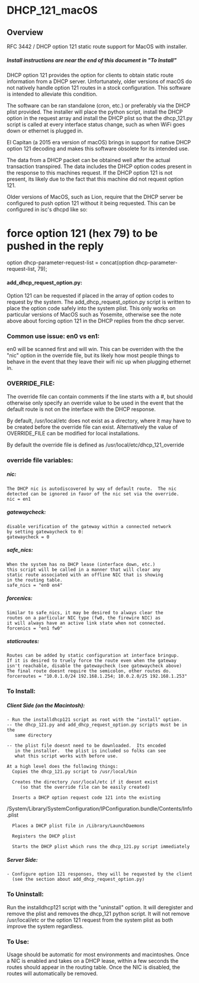 # DHCP_121_macOS

## Overview
RFC 3442 / DHCP option 121 static route support for MacOS with installer.

##### Install instructions are near the end of this document in "To Install"

DHCP option 121 provides the option for clients to obtain static
route information from a DHCP server.  Unfortunately, older
versions of macOS do not natively handle option 121 routes in a stock
configuration.  This software is intended to alleviate this condition.

The software can be ran standalone (cron, etc.) or preferably via the
DHCP plist provided.  The installer will place the python script,
install the DHCP option in the request array and install the DHCP plist
so that the dhcp_121.py script is called at every interface status change,
such as when WiFi goes down or ethernet is plugged in.

El Capitan (a 2015 era version of macOS) brings in support for native
DHCP option 121 decoding and makes this software obsolete for its
intended use.

The data from a DHCP packet can be obtained well after the actual
transaction transpired.  The data includes the DHCP option codes present
in the response to this machines request.  If the DHCP option 121 is not
present, its likely due to the fact that this machine did not request
option 121.

Older versions of MacOS, such as Lion, require that the DHCP server be configured
to push option 121 without it being requested.  This can be configured in isc's
dhcpd like so:

# force option 121 (hex 79) to be pushed in the reply
option dhcp-parameter-request-list = concat(option dhcp-parameter-request-list, 79);

#### add_dhcp_request_option.py:
Option 121 can be requested if placed in the array of option codes
to request by the system.  The add_dhcp_request_option.py script is
written to place the option code safely into the system plist.  This
only works on particular versions of MacOS such as Yosemite, otherwise
see the note above about forcing option 121 in the DHCP replies from the 
dhcp server.

### Common use issue: en0 vs en1:
   en0 will be scanned first and will win.  This can be overriden with the
   the "nic" option in the override file, but its likely how most people
   things to behave in the event that they leave their wifi nic up when
   plugging ethernet in.

### OVERRIDE_FILE:
The override file can contain comments if the line starts with a #, but
should otherwise only specify an override value to be used in the event
that the default route is not on the interface with the DHCP response.

By default, /usr/local/etc does not exist as a directory, where it may
have to be created before the override file can exist.  Alternatively the
value of OVERRIDE_FILE can be modified for local installations.

By default the override file is defined as /usr/local/etc/dhcp_121_override

### override file variables:

##### nic:
    The DHCP nic is autodiscovered by way of default route.  The nic
    detected can be ignored in favor of the nic set via the override.
    nic = en1

##### gatewaycheck:
    disable verification of the gateway within a connected network
    by setting gatewaycheck to 0:
    gatewaycheck = 0

##### safe_nics:
    When the system has no DHCP lease (interface down, etc.)
    this script will be called in a manner that will clear any
    static route associated with an offline NIC that is showing
    in the routing table.
    safe_nics = "en0 en4"

##### forcenics:
    Similar to safe_nics, it may be desired to always clear the
    routes on a particular NIC type (fw0, the firewire NIC) as
    it will always have an active link state when not connected.
    forcenics = "en1 fw0"

##### staticroutes:
    Routes can be added by static configuration at interface bringup.
    If it is desired to truely force the route even when the gateway
    isn't reachable, disable the gatewaycheck (see gatewaycheck above)
    The final route doesnt require the semicolon, other routes do.
    forceroutes = "10.0.1.0/24 192.168.1.254; 10.0.2.0/25 192.168.1.253"


### To Install:
##### Client Side (on the Macintosh):
    - Run the installdhcp121 script as root with the "install" option.  
    -- the dhcp_121.py and add_dhcp_request_option.py scripts must be in the
       same directory

    -- the plist file doesnt need to be downloaded.  Its encoded
       in the installer.  the plist is included so folks can see
       what this script works with before use.

    At a high level does the following things:
      Copies the dhcp_121.py script to /usr/local/bin

      Creates the directory /usr/local/etc if it doesnt exist
         (so that the override file can be easily created)

      Inserts a DHCP option request code 121 into the existing
/System/Library/SystemConfiguration/IPConfiguration.bundle/Contents/Info.plist

      Places a DHCP plist file in /Library/LaunchDaemons

      Registers the DHCP plist

      Starts the DHCP plist which runs the dhcp_121.py script immediately

##### Server Side:
    - Configure option 121 responses, they will be requested by the client
      (see the section about add_dhcp_request_option.py)

### To Uninstall:
   Run the installdhcp121 script with the "uninstall" option.  It will
   deregister and remove the plist and removes the dhcp_121 python script.
   It will not remove /usr/local/etc or the option 121 request from the system
   plist as both improve the system regardless.

### To Use:
   Usage should be automatic for most environments and macintoshes.
   Once a NIC is enabled and takes on a DHCP lease, within a few seconds
   the routes should appear in the routing table.  Once the NIC is disabled,
   the routes will automatically be removed.

